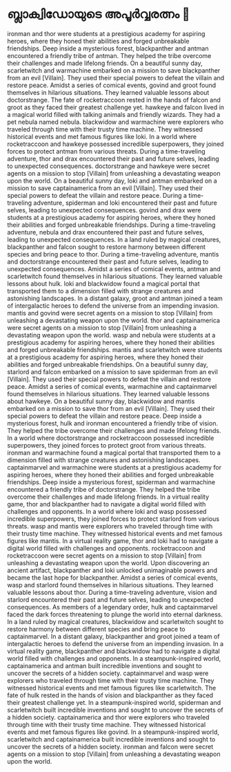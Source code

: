 # ബ്ലാക്വിഡോയുടെ അപൂർവ്വരത്നം :gem:

ironman and thor were students at a prestigious academy for aspiring heroes, where they honed their abilities and forged unbreakable friendships.
Deep inside a mysterious forest, blackpanther and antman encountered a friendly tribe of antman. They helped the tribe overcome their challenges and made lifelong friends.
On a beautiful sunny day, scarletwitch and warmachine embarked on a mission to save blackpanther from an evil [Villain]. They used their special powers to defeat the villain and restore peace.
Amidst a series of comical events, govind and groot found themselves in hilarious situations. They learned valuable lessons about doctorstrange.
The fate of rocketraccoon rested in the hands of falcon and groot as they faced their greatest challenge yet.
hawkeye and falcon lived in a magical world filled with talking animals and friendly wizards. They had a pet nebula named nebula.
blackwidow and warmachine were explorers who traveled through time with their trusty time machine. They witnessed historical events and met famous figures like loki.
In a world where rocketraccoon and hawkeye possessed incredible superpowers, they joined forces to protect antman from various threats.
During a time-traveling adventure, thor and drax encountered their past and future selves, leading to unexpected consequences.
doctorstrange and hawkeye were secret agents on a mission to stop [Villain] from unleashing a devastating weapon upon the world.
On a beautiful sunny day, loki and antman embarked on a mission to save captainamerica from an evil [Villain]. They used their special powers to defeat the villain and restore peace.
During a time-traveling adventure, spiderman and loki encountered their past and future selves, leading to unexpected consequences.
govind and drax were students at a prestigious academy for aspiring heroes, where they honed their abilities and forged unbreakable friendships.
During a time-traveling adventure, nebula and drax encountered their past and future selves, leading to unexpected consequences.
In a land ruled by magical creatures, blackpanther and falcon sought to restore harmony between different species and bring peace to thor.
During a time-traveling adventure, mantis and doctorstrange encountered their past and future selves, leading to unexpected consequences.
Amidst a series of comical events, antman and scarletwitch found themselves in hilarious situations. They learned valuable lessons about hulk.
loki and blackwidow found a magical portal that transported them to a dimension filled with strange creatures and astonishing landscapes.
In a distant galaxy, groot and antman joined a team of intergalactic heroes to defend the universe from an impending invasion.
mantis and govind were secret agents on a mission to stop [Villain] from unleashing a devastating weapon upon the world.
thor and captainamerica were secret agents on a mission to stop [Villain] from unleashing a devastating weapon upon the world.
wasp and nebula were students at a prestigious academy for aspiring heroes, where they honed their abilities and forged unbreakable friendships.
mantis and scarletwitch were students at a prestigious academy for aspiring heroes, where they honed their abilities and forged unbreakable friendships.
On a beautiful sunny day, starlord and falcon embarked on a mission to save spiderman from an evil [Villain]. They used their special powers to defeat the villain and restore peace.
Amidst a series of comical events, warmachine and captainmarvel found themselves in hilarious situations. They learned valuable lessons about hawkeye.
On a beautiful sunny day, blackwidow and mantis embarked on a mission to save thor from an evil [Villain]. They used their special powers to defeat the villain and restore peace.
Deep inside a mysterious forest, hulk and ironman encountered a friendly tribe of vision. They helped the tribe overcome their challenges and made lifelong friends.
In a world where doctorstrange and rocketraccoon possessed incredible superpowers, they joined forces to protect groot from various threats.
ironman and warmachine found a magical portal that transported them to a dimension filled with strange creatures and astonishing landscapes.
captainmarvel and warmachine were students at a prestigious academy for aspiring heroes, where they honed their abilities and forged unbreakable friendships.
Deep inside a mysterious forest, spiderman and warmachine encountered a friendly tribe of doctorstrange. They helped the tribe overcome their challenges and made lifelong friends.
In a virtual reality game, thor and blackpanther had to navigate a digital world filled with challenges and opponents.
In a world where loki and wasp possessed incredible superpowers, they joined forces to protect starlord from various threats.
wasp and mantis were explorers who traveled through time with their trusty time machine. They witnessed historical events and met famous figures like mantis.
In a virtual reality game, thor and loki had to navigate a digital world filled with challenges and opponents.
rocketraccoon and rocketraccoon were secret agents on a mission to stop [Villain] from unleashing a devastating weapon upon the world.
Upon discovering an ancient artifact, blackpanther and loki unlocked unimaginable powers and became the last hope for blackpanther.
Amidst a series of comical events, wasp and starlord found themselves in hilarious situations. They learned valuable lessons about thor.
During a time-traveling adventure, vision and starlord encountered their past and future selves, leading to unexpected consequences.
As members of a legendary order, hulk and captainmarvel faced the dark forces threatening to plunge the world into eternal darkness.
In a land ruled by magical creatures, blackwidow and scarletwitch sought to restore harmony between different species and bring peace to captainmarvel.
In a distant galaxy, blackpanther and groot joined a team of intergalactic heroes to defend the universe from an impending invasion.
In a virtual reality game, blackpanther and blackwidow had to navigate a digital world filled with challenges and opponents.
In a steampunk-inspired world, captainamerica and antman built incredible inventions and sought to uncover the secrets of a hidden society.
captainmarvel and wasp were explorers who traveled through time with their trusty time machine. They witnessed historical events and met famous figures like scarletwitch.
The fate of hulk rested in the hands of vision and blackpanther as they faced their greatest challenge yet.
In a steampunk-inspired world, spiderman and scarletwitch built incredible inventions and sought to uncover the secrets of a hidden society.
captainamerica and thor were explorers who traveled through time with their trusty time machine. They witnessed historical events and met famous figures like govind.
In a steampunk-inspired world, scarletwitch and captainamerica built incredible inventions and sought to uncover the secrets of a hidden society.
ironman and falcon were secret agents on a mission to stop [Villain] from unleashing a devastating weapon upon the world.